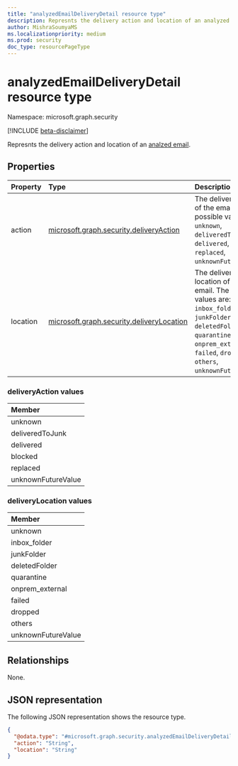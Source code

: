 ```yaml
---
title: "analyzedEmailDeliveryDetail resource type"
description: Represnts the delivery action and location of an analyzed email.
author: MishraSoumyaMS
ms.localizationpriority: medium
ms.prod: security
doc_type: resourcePageType
---
```


# analyzedEmailDeliveryDetail resource type

Namespace: microsoft.graph.security

[!INCLUDE [beta-disclaimer](../../includes/beta-disclaimer.md)]

Represnts the delivery action and location of an [analzed email](security-analyzedemail.md).

## Properties
|Property|Type|Description|
|:---|:---|:---|
|action|[microsoft.graph.security.deliveryAction](#deliveryaction-values)|The delivery action of the email. The possible values are: `unknown`, `deliveredToJunk`, `delivered`, `blocked`, `replaced`, `unknownFutureValue`.|
|location|[microsoft.graph.security.deliveryLocation](#deliverylocation-values)|The delivery location of the email. The possible values are: `unknown`, `inbox_folder`, `junkFolder`, `deletedFolder`, `quarantine`, `onprem_external`, `failed`, `dropped`, `others`, `unknownFutureValue`.|

### deliveryAction values

|Member|
|:---|
|unknown|
|deliveredToJunk|
|delivered|
|blocked|
|replaced|
|unknownFutureValue|

### deliveryLocation values

|Member|
|:---|
|unknown|
|inbox_folder|
|junkFolder|
|deletedFolder|
|quarantine|
|onprem_external|
|failed|
|dropped|
|others|
|unknownFutureValue|

## Relationships
None.

## JSON representation
The following JSON representation shows the resource type.
<!-- {
  "blockType": "resource",
  "@odata.type": "microsoft.graph.security.analyzedEmailDeliveryDetail"
}
-->
``` json
{
  "@odata.type": "#microsoft.graph.security.analyzedEmailDeliveryDetail",
  "action": "String",
  "location": "String"
}
```

